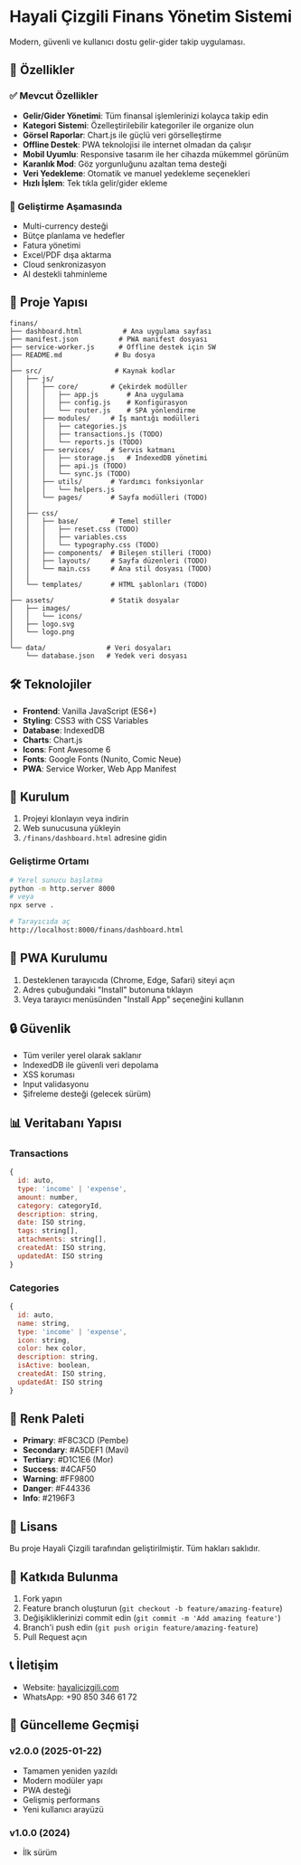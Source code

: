 # Hayali Çizgili Finans Yönetim Sistemi

Modern, güvenli ve kullanıcı dostu gelir-gider takip uygulaması.

## 🚀 Özellikler

### ✅ Mevcut Özellikler
- **Gelir/Gider Yönetimi**: Tüm finansal işlemlerinizi kolayca takip edin
- **Kategori Sistemi**: Özelleştirilebilir kategoriler ile organize olun
- **Görsel Raporlar**: Chart.js ile güçlü veri görselleştirme
- **Offline Destek**: PWA teknolojisi ile internet olmadan da çalışır
- **Mobil Uyumlu**: Responsive tasarım ile her cihazda mükemmel görünüm
- **Karanlık Mod**: Göz yorgunluğunu azaltan tema desteği
- **Veri Yedekleme**: Otomatik ve manuel yedekleme seçenekleri
- **Hızlı İşlem**: Tek tıkla gelir/gider ekleme

### 🔄 Geliştirme Aşamasında
- Multi-currency desteği
- Bütçe planlama ve hedefler
- Fatura yönetimi
- Excel/PDF dışa aktarma
- Cloud senkronizasyon
- AI destekli tahminleme

## 📁 Proje Yapısı

```
finans/
├── dashboard.html          # Ana uygulama sayfası
├── manifest.json          # PWA manifest dosyası
├── service-worker.js      # Offline destek için SW
├── README.md             # Bu dosya
│
├── src/                  # Kaynak kodlar
│   ├── js/
│   │   ├── core/        # Çekirdek modüller
│   │   │   ├── app.js       # Ana uygulama
│   │   │   ├── config.js    # Konfigürasyon
│   │   │   └── router.js    # SPA yönlendirme
│   │   ├── modules/     # İş mantığı modülleri
│   │   │   ├── categories.js
│   │   │   ├── transactions.js (TODO)
│   │   │   └── reports.js (TODO)
│   │   ├── services/    # Servis katmanı
│   │   │   ├── storage.js   # IndexedDB yönetimi
│   │   │   ├── api.js (TODO)
│   │   │   └── sync.js (TODO)
│   │   ├── utils/       # Yardımcı fonksiyonlar
│   │   │   └── helpers.js
│   │   └── pages/       # Sayfa modülleri (TODO)
│   │
│   ├── css/
│   │   ├── base/        # Temel stiller
│   │   │   ├── reset.css (TODO)
│   │   │   ├── variables.css
│   │   │   └── typography.css (TODO)
│   │   ├── components/  # Bileşen stilleri (TODO)
│   │   ├── layouts/     # Sayfa düzenleri (TODO)
│   │   └── main.css     # Ana stil dosyası (TODO)
│   │
│   └── templates/       # HTML şablonları (TODO)
│
├── assets/              # Statik dosyalar
│   ├── images/
│   │   └── icons/
│   ├── logo.svg
│   └── logo.png
│
└── data/               # Veri dosyaları
    └── database.json   # Yedek veri dosyası
```

## 🛠️ Teknolojiler

- **Frontend**: Vanilla JavaScript (ES6+)
- **Styling**: CSS3 with CSS Variables
- **Database**: IndexedDB
- **Charts**: Chart.js
- **Icons**: Font Awesome 6
- **Fonts**: Google Fonts (Nunito, Comic Neue)
- **PWA**: Service Worker, Web App Manifest

## 🚀 Kurulum

1. Projeyi klonlayın veya indirin
2. Web sunucusuna yükleyin
3. `/finans/dashboard.html` adresine gidin

### Geliştirme Ortamı

```bash
# Yerel sunucu başlatma
python -m http.server 8000
# veya
npx serve .

# Tarayıcıda aç
http://localhost:8000/finans/dashboard.html
```

## 📱 PWA Kurulumu

1. Desteklenen tarayıcıda (Chrome, Edge, Safari) siteyi açın
2. Adres çubuğundaki "Install" butonuna tıklayın
3. Veya tarayıcı menüsünden "Install App" seçeneğini kullanın

## 🔒 Güvenlik

- Tüm veriler yerel olarak saklanır
- IndexedDB ile güvenli veri depolama
- XSS koruması
- Input validasyonu
- Şifreleme desteği (gelecek sürüm)

## 📊 Veritabanı Yapısı

### Transactions
```javascript
{
  id: auto,
  type: 'income' | 'expense',
  amount: number,
  category: categoryId,
  description: string,
  date: ISO string,
  tags: string[],
  attachments: string[],
  createdAt: ISO string,
  updatedAt: ISO string
}
```

### Categories
```javascript
{
  id: auto,
  name: string,
  type: 'income' | 'expense',
  icon: string,
  color: hex color,
  description: string,
  isActive: boolean,
  createdAt: ISO string,
  updatedAt: ISO string
}
```

## 🎨 Renk Paleti

- **Primary**: #F8C3CD (Pembe)
- **Secondary**: #A5DEF1 (Mavi)
- **Tertiary**: #D1C1E6 (Mor)
- **Success**: #4CAF50
- **Warning**: #FF9800
- **Danger**: #F44336
- **Info**: #2196F3

## 📝 Lisans

Bu proje Hayali Çizgili tarafından geliştirilmiştir. Tüm hakları saklıdır.

## 🤝 Katkıda Bulunma

1. Fork yapın
2. Feature branch oluşturun (`git checkout -b feature/amazing-feature`)
3. Değişikliklerinizi commit edin (`git commit -m 'Add amazing feature'`)
4. Branch'i push edin (`git push origin feature/amazing-feature`)
5. Pull Request açın

## 📞 İletişim

- Website: [hayalicizgili.com](https://hayalicizgili.com)
- WhatsApp: +90 850 346 61 72

## 🔄 Güncelleme Geçmişi

### v2.0.0 (2025-01-22)
- Tamamen yeniden yazıldı
- Modern modüler yapı
- PWA desteği
- Gelişmiş performans
- Yeni kullanıcı arayüzü

### v1.0.0 (2024)
- İlk sürüm
